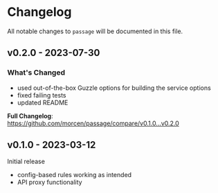 # Changelog

All notable changes to `passage` will be documented in this file.

## v0.2.0 - 2023-07-30

### What's Changed

- used out-of-the-box Guzzle options for building the service options
- fixed failing tests
- updated README

**Full Changelog**: https://github.com/morcen/passage/compare/v0.1.0...v0.2.0

## v0.1.0 - 2023-03-12

Initial release

- config-based rules working as intended
- API proxy functionality
